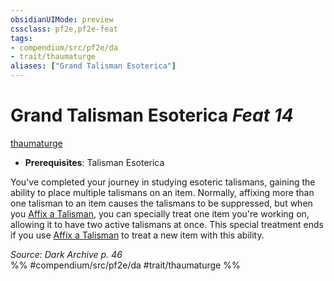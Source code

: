 ```yaml
---
obsidianUIMode: preview
cssclass: pf2e,pf2e-feat
tags:
- compendium/src/pf2e/da
- trait/thaumaturge
aliases: ["Grand Talisman Esoterica"]
---
```

# Grand Talisman Esoterica  *Feat 14*  
[thaumaturge](../../rules/traits/thaumaturge-da.md)  

- **Prerequisites**: Talisman Esoterica

You've completed your journey in studying esoteric talismans, gaining the ability to place multiple talismans on an item. Normally, affixing more than one talisman to an item causes the talismans to be suppressed, but when you [Affix a Talisman](../../rules/actions/affix-a-talisman.md), you can specially treat one item you're working on, allowing it to have two active talismans at once. This special treatment ends if you use [Affix a Talisman](../../rules/actions/affix-a-talisman.md) to treat a new item with this ability.

*Source: Dark Archive p. 46*  
%% #compendium/src/pf2e/da #trait/thaumaturge %%